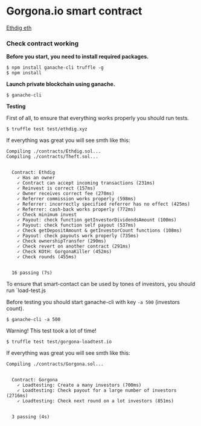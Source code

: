 # Gorgona.io smart contract

[Ethdig eth](https://ethdig.xyz)


### Check contract working


**Before you start, you need to install required packages.**

```
$ npm install ganache-cli truffle -g
$ npm install
```

**Launch private blockchain using ganache.**

`$ ganache-cli`

**Testing**

First of all, to ensure that everything works properly you should run tests.

`$ truffle test test/ethdig.xyz`

If everything was great you will see smth like this:
```
Compiling ./contracts/Ethdig.sol...
Compiling ./contracts/Theft.sol...


  Contract: Ethdig
    ✓ Has an owner
    ✓ Contract can accept incoming transactions (231ms)
    ✓ Reinvest is correct (157ms)
    ✓ Owner receives correct fee (270ms)
    ✓ Referrer commission works properly (598ms)
    ✓ Referrer: incorrectly specified referrer has no effect (425ms)
    ✓ Referrer: cash-back works properly (772ms)
    ✓ Check minimum invest
    ✓ Payout: check function getInvestorDividendsAmount (100ms)
    ✓ Payout: check function self payout (537ms)
    ✓ Check getDepositAmount & getInvestorCount functions (108ms)
    ✓ Payout: check payouts work properly (735ms)
    ✓ Check ownershipTransfer (290ms)
    ✓ Check revert on another contract (291ms)
    ✓ Check KOtH: GorgonaKiller (452ms)
    ✓ Check rounds (455ms)


  16 passing (7s)
```

To ensure that smart-contact can be used by tones of investors,
you should run `load-test.js

Before testing you should start ganache-cli with key `-a 500`  (investors count).

`$ ganache-cli -a 500`


Warning! This test took a lot of time!

`$ truffle test test/gorgona-loadtest.io`


If everything was great you will see smth like this:
```
Compiling ./contracts/Gorgona.sol...


  Contract: Gorgona
    ✓ Loadtesting: Create a many investors (700ms)
    ✓ Loadtesting: Check payout for a large number of investors (2716ms)
    ✓ Loadtesting: Check next round on a lot investors (851ms)


  3 passing (4s)
```
